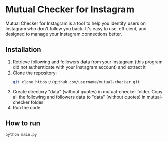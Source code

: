 # Mutual Checker for Instagram
Mutual Checker for Instagram is a tool to help you identify users on Instagram who don't follow you back. It's easy to use, efficient, and designed to manage your Instagram connections better.

## Installation
1. Retrieve following and followers data from your instagram (this program did not authenticate with your Instagram account) and extract it
2. Clone the repository:
   ```bash
   git clone https://github.com/username/mutual-checker.git
3. Create directory "data" (without quotes) in mutual-checker folder. Copy all the following and followers data to "data" (without quotes) in mutual-checker folder
4. Run the code
   
## How to run
```terminal
python main.py

